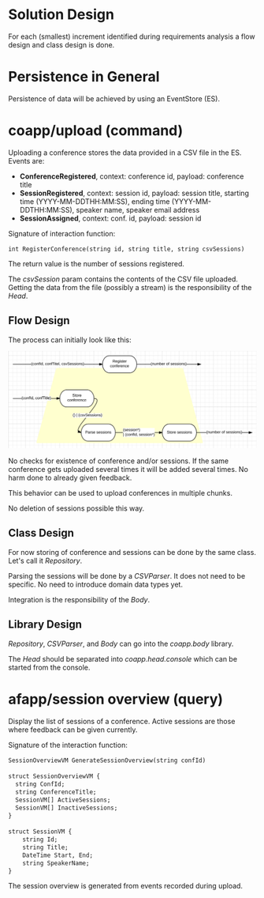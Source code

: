 # Solution Design
For each (smallest) increment identified during requirements analysis a flow design and class design is done.

# Persistence in General
Persistence of data will be achieved by using an EventStore (ES).

# coapp/upload (command)
Uploading a conference stores the data provided in a CSV file in the ES. Events are:

* **ConferenceRegistered**, context: conference id, payload: conference title
* **SessionRegistered**, context: session id, payload: session title, starting time (YYYY-MM-DDTHH:MM:SS), ending time (YYYY-MM-DDTHH:MM:SS), speaker name, speaker email address
* **SessionAssigned**, context: conf. id, payload: session id

Signature of interaction function:

	int RegisterConference(string id, string title, string csvSessions)

The return value is the number of sessions registered.

The _csvSession_ param contains the contents of the CSV file uploaded. Getting the data from the file (possibly a stream) is the responsibility of the _Head_.

## Flow Design
The process can initially look like this:

![image](images/design/inc01.png)

No checks for existence of conference and/or sessions. If the same conference gets uploaded several times it will be added several times. No harm done to already given feedback.

This behavior can be used to upload conferences in multiple chunks.

No deletion of sessions possible this way.

## Class Design
For now storing of conference and sessions can be done by the same class. Let's call it _Repository_.

Parsing the sessions will be done by a _CSVParser_. It does not need to be specific. No need to introduce domain data types yet.

Integration is the responsibility of the _Body_.

## Library Design
_Repository_, _CSVParser_, and _Body_ can go into the _coapp.body_ library.

The _Head_ should be separated into _coapp.head.console_ which can be started from the console.

# afapp/session overview (query)
Display the list of sessions of a conference. Active sessions are those where feedback can be given currently.

Signature of the interaction function:

	SessionOverviewVM GenerateSessionOverview(string confId)
	
	struct SessionOverviewVM {
	  string ConfId;
	  string ConferenceTitle;
	  SessionVM[] ActiveSessions;
	  SessionVM[] InactiveSessions;
	}
	
	struct SessionVM {
		string Id;
		string Title;
		DateTime Start, End;
		string SpeakerName;
	}

The session overview is generated from events recorded during upload.
